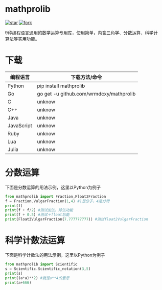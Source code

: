 # mathprolib
[![star](https://gitee.com/index-1048576/mathlib/badge/star.svg?theme=white)](https://gitee.com/index-1048576/mathlib/stargazers)  [![fork](https://gitee.com/index-1048576/mathlib/badge/fork.svg?theme=white)](https://gitee.com/index-1048576/mathlib/members)

9种编程语言通用的数学运算专用库，使用简单，内含三角学、分数运算、科学计算法等实用功能。


# 下载
| 编程语言 | 下载方法/命令                          |
|--------|----------------------------------------|
| Python | pip install mathprolib                 |
| Go     | go get -u github.com/wrmdcxy/mathprolib|
| C      | unknow                                 |
| C++    | unknow                                 |
| Java   | unknow                                 |
| JavaScript| unknow                              |
| Ruby   | unknow                                 |
| Lua    | unknow                                 |
| Julia  | unknow                                 |



# 分数运算
下面是分数运算的用法示例，这里以Python为例子

```python
from mathprolib import Fraction,Float2Fraction
f = Fraction.VulgarFraction(1,4) #1是分子，4是分母
print(f)
print(f + f/2) #测试加法、除法功能
print(f + 0.5) #测试＋float功能
print(Float2VulgarFraction(7.777777777)) #测试float2VulgarFraction
```

# 科学计数法运算
下面是科学计数法的用法示例，这里以Python为例子
```python
from mathprolib import Scientific
s = Scientific.Scientific_notation(3,5)
print(s)
print((a*a)**2) #就是a**4的意思
print(a+666)
```
